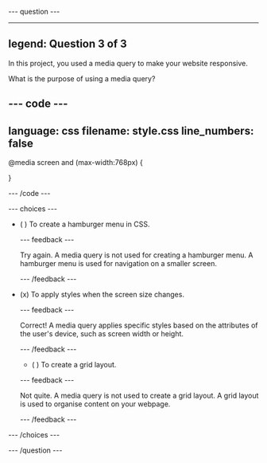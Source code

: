 
--- question ---

---
legend: Question 3 of 3
---

In this project, you used a media query to make your website responsive.

What is the purpose of using a media query?

--- code ---
---
language: css
filename: style.css
line_numbers: false
---

@media screen and (max-width:768px) {

}

--- /code ---

--- choices ---

- ( ) To create a hamburger menu in CSS.

  --- feedback ---

  Try again. A media query is not used for creating a hamburger menu. A hamburger menu is used for navigation on a smaller screen.
 
  --- /feedback ---

- (x) To apply styles when the screen size changes.

  --- feedback ---

  Correct! A media query applies specific styles based on the attributes of the user's device, such as screen width or height.

  --- /feedback ---

  - ( ) To create a grid layout.

  --- feedback ---
  
  Not quite. A media query is not used to create a grid layout. A grid layout is used to organise content on your webpage.
 
  --- /feedback ---

--- /choices ---

--- /question ---